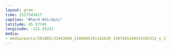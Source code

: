 ```yaml
---
layout: gram
time: 1527543417
caption: "#hard #dickpic"
latitude: 45.57745
longitude: -122.35331
media:
- media/posts/201805/32443648_2190805191141620_1507445246433165312_n_17848890907268517.jpg
---
```

